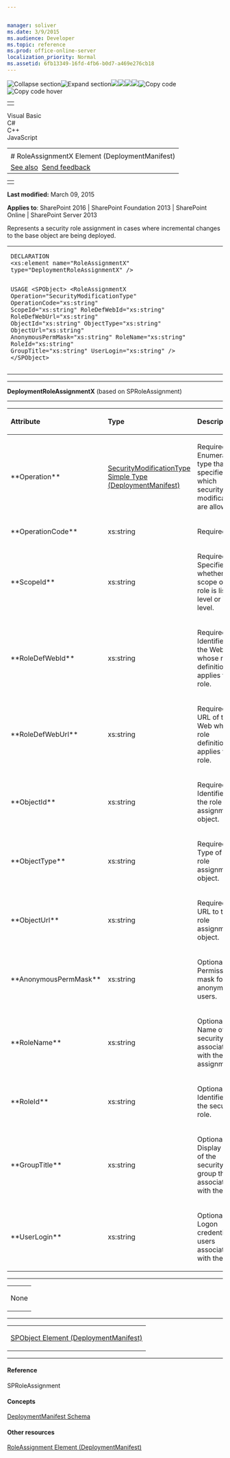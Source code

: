 ```yaml
---


manager: soliver
ms.date: 3/9/2015
ms.audience: Developer
ms.topic: reference
ms.prod: office-online-server
localization_priority: Normal
ms.assetid: 6fb13349-16fd-4fb6-b0d7-a469e276cb18
---
```


![Collapse
section](../icons/collapse_all.gif "Collapse section")![Expand
section](../icons/expand_all.gif "Expand section")![](../icons/collapse_all.gif)![](../icons/expand_all.gif)![](../icons/dropdown.gif)![](../icons/dropdownHover.gif)![Copy
code](../icons/copycode.gif "Copy code")![Copy code
hover](../icons/copycodeHighlight.gif "Copy code hover")
<table>
<tbody>
<tr class="odd">
<td align="left"></td>
</tr>
</tbody>
</table>

Visual Basic  
C\#  
C++  
JavaScript  

<table>
<tbody>
<tr class="odd">
<td align="left"><span id="runningHeaderText"></span></td>
</tr>
<tr class="even">
<td align="left"># RoleAssignmentX Element (DeploymentManifest)</td>
</tr>
<tr class="odd">
<td align="left"><a href="#seeAlsoToggle">See also</a>  <span id="headfeedbackarea" class="feedbackhead"><a href="javascript:SubmitFeedback(&#39;docthis@Microsoft.com&#39;,&#39;&#39;,&#39;&#39;,&#39;&#39;,&#39;1.0.18082.1225&#39;,&#39;%0\dThank%20you%20for%20your%20feedback.%20The%20developer%20writing%20teams%20use%20your%20feedback%20to%20improve%20documentation.%20While%20we%20are%20reviewing%20your%20feedback,%20we%20may%20send%20you%20e-mail%20to%20ask%20for%20clarification%20or%20feedback%20on%20a%20solution.%20We%20do%20not%20use%20your%20e-mail%20address%20for%20any%20other%20purpose%20and%20we%20delete%20it%20after%20we%20finish%20our%20review.%0\AFor%20further%20information%20about%20the%20privacy%20policies%20of%20Microsoft,%20please%20see%20http://privacy.microsoft.com/en-us/default.aspx.%0\A%0\d&#39;,&#39;Customer%20feedback&#39;);">Send feedback</a></span></td>
</tr>
</tbody>
</table>

<table>
<colgroup>
<col width="100%" />
</colgroup>
<tbody>
<tr class="odd">
<td align="left"></td>
</tr>
</tbody>
</table>

**Last modified:** March 09, 2015

**Applies to**: SharePoint 2016 | SharePoint Foundation 2013 |
SharePoint Online | SharePoint Server 2013

Represents a security role assignment in cases where incremental changes
to the base object are being deployed.

<span codelanguage="other"></span>
<table>
<colgroup>
<col width="100%" />
</colgroup>
<tbody>
<tr class="odd">
<td align="left"><pre><code>DECLARATION
&lt;xs:element name=&quot;RoleAssignmentX&quot; type=&quot;DeploymentRoleAssignmentX&quot; /&gt;

USAGE
&lt;SPObject&gt;
        &lt;RoleAssignmentX
                Operation=&quot;SecurityModificationType&quot;
                OperationCode=&quot;xs:string&quot;
                ScopeId=&quot;xs:string&quot;
                RoleDefWebId=&quot;xs:string&quot;
                RoleDefWebUrl=&quot;xs:string&quot;
                ObjectId=&quot;xs:string&quot;
                ObjectType=&quot;xs:string&quot;
                ObjectUrl=&quot;xs:string&quot;
                AnonymousPermMask=&quot;xs:string&quot;
                RoleName=&quot;xs:string&quot;
                RoleId=&quot;xs:string&quot;
                GroupTitle=&quot;xs:string&quot;
                UserLogin=&quot;xs:string&quot;
        /&gt;
&lt;/SPObject&gt;</code></pre></td>
</tr>
</tbody>
</table>


-----------------------------------------------------------------------------------------------------------------------------------------------------------------------------------------

**DeploymentRoleAssignmentX** (based on <span
sdata="cer" target="T:Microsoft.SharePoint.SPRoleAssignment"><span
class="nolink">SPRoleAssignment</span></span>)


-----------------------------------------------------------------------------------------------------------------------------------------------------------------------------------------------

<table>
<colgroup>
<col width="33%" />
<col width="33%" />
<col width="33%" />
</colgroup>
<thead>
<tr class="header">
<th align="left"><p>Attribute</p></th>
<th align="left"><p>Type</p></th>
<th align="left"><p>Description</p></th>
</tr>
</thead>
<tbody>
<tr class="odd">
<td align="left"><p>**Operation**</p></td>
<td align="left"><p><span sdata="link"><a href="securitymodificationtype-simple-type-deploymentmanifest.htm">SecurityModificationType Simple Type (DeploymentManifest)</a></span></p></td>
<td align="left"><p>Required. Enumeration type that specifies which security role modifications are allowed.</p></td>
</tr>
<tr class="even">
<td align="left"><p>**OperationCode**</p></td>
<td align="left"><p>xs:string</p></td>
<td align="left"><p>Required.</p></td>
</tr>
<tr class="odd">
<td align="left"><p>**ScopeId**</p></td>
<td align="left"><p>xs:string</p></td>
<td align="left"><p>Required. Specifies whether the scope of the role is list level or Web level.</p></td>
</tr>
<tr class="even">
<td align="left"><p>**RoleDefWebId**</p></td>
<td align="left"><p>xs:string</p></td>
<td align="left"><p>Required. Identifier of the Web whose role definition applies to the role.</p></td>
</tr>
<tr class="odd">
<td align="left"><p>**RoleDefWebUrl**</p></td>
<td align="left"><p>xs:string</p></td>
<td align="left"><p>Required. URL of the Web whose role definition applies to the role.</p></td>
</tr>
<tr class="even">
<td align="left"><p>**ObjectId**</p></td>
<td align="left"><p>xs:string</p></td>
<td align="left"><p>Required. Identifier of the role assignment object.</p></td>
</tr>
<tr class="odd">
<td align="left"><p>**ObjectType**</p></td>
<td align="left"><p>xs:string</p></td>
<td align="left"><p>Required. Type of the role assignment object.</p></td>
</tr>
<tr class="even">
<td align="left"><p>**ObjectUrl**</p></td>
<td align="left"><p>xs:string</p></td>
<td align="left"><p>Required. URL to the role assignment object.</p></td>
</tr>
<tr class="odd">
<td align="left"><p>**AnonymousPermMask**</p></td>
<td align="left"><p>xs:string</p></td>
<td align="left"><p>Optional. Permission mask for anonymous users.</p></td>
</tr>
<tr class="even">
<td align="left"><p>**RoleName**</p></td>
<td align="left"><p>xs:string</p></td>
<td align="left"><p>Optional. Name of the security role associated with the assignment.</p></td>
</tr>
<tr class="odd">
<td align="left"><p>**RoleId**</p></td>
<td align="left"><p>xs:string</p></td>
<td align="left"><p>Optional. Identifier of the security role.</p></td>
</tr>
<tr class="even">
<td align="left"><p>**GroupTitle**</p></td>
<td align="left"><p>xs:string</p></td>
<td align="left"><p>Optional. Display name of the security group that is associated with the role.</p></td>
</tr>
<tr class="odd">
<td align="left"><p>**UserLogin**</p></td>
<td align="left"><p>xs:string</p></td>
<td align="left"><p>Optional. Logon credential for users associated with the role.</p></td>
</tr>
</tbody>
</table>


---------------------------------------------------------------------------------------------------------------------------------------------------------------------------------------------------

<table>
<colgroup>
<col width="100%" />
</colgroup>
<tbody>
<tr class="odd">
<td align="left"><p>None</p></td>
</tr>
</tbody>
</table>


----------------------------------------------------------------------------------------------------------------------------------------------------------------------------------------------------

<table>
<colgroup>
<col width="100%" />
</colgroup>
<tbody>
<tr class="odd">
<td align="left"><p><span sdata="link"><a href="spobject-element-deploymentmanifest.htm">SPObject Element (DeploymentManifest)</a></span></p></td>
</tr>
</tbody>
</table>


-------------------------------------------------------------------------------------------------------------------------------------------------------------------------------------------

#### Reference

<span sdata="cer" target="T:Microsoft.SharePoint.SPRoleAssignment"><span
class="nolink">SPRoleAssignment</span></span>

#### Concepts

<span sdata="link">[DeploymentManifest
Schema](deploymentmanifest-schema.htm)</span>

#### Other resources

<span sdata="link">[RoleAssignment Element
(DeploymentManifest)](roleassignment-element-deploymentmanifest.htm)</span>








